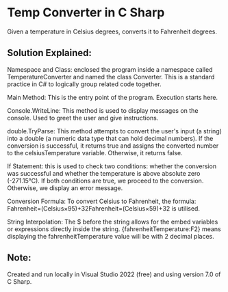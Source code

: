 # Temp Converter in C Sharp
Given a temperature in Celsius degrees, converts it to Fahrenheit degrees.

## Solution Explained: 

Namespace and Class: enclosed the program inside a namespace called TemperatureConverter and named the class Converter. This is a standard practice in C# to logically group related code together.

Main Method: This is the entry point of the program. Execution starts here.

Console.WriteLine: This method is used to display messages on the console. Used to greet the user and give instructions.

double.TryParse: This method attempts to convert the user's input (a string) into a double (a numeric data type that can hold decimal numbers). If the conversion is successful, it returns true and assigns the converted number to the celsiusTemperature variable. Otherwise, it returns false.

If Statement: this is used to check two conditions: whether the conversion was successful and whether the temperature is above absolute zero (-271.15°C). If both conditions are true, we proceed to the conversion. Otherwise, we display an error message.

Conversion Formula: To convert Celsius to Fahrenheit, the formula: Fahrenheit=(Celsius×95)+32Fahrenheit=(Celsius×59)+32 is utilised.

String Interpolation: The $ before the string allows for the embed variables or expressions directly inside the string. {fahrenheitTemperature:F2} means displaying the fahrenheitTemperature value will be with 2 decimal places.

## Note: 
Created and run locally in Visual Studio 2022 (free) and using version 7.0 of C Sharp. 
